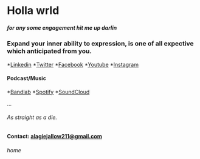 # **Holla wrld**

##### for any some engagement hit me up darlin

### Expand your inner ability to expression, is one of all expective which anticipated from you. 

*[Linkedin](https://www.linkedin.com/in/aejalov) *[Twitter](https://www.twitter.com/aejalov) *[Facebook](https://www.facebook.com/aejalov) *[Youtube](https://www.youtube.com/@aejalov) *[Instagram](https://www.instagram.com/aejalov)


#### Podcast/Music


*[Bandlab](https://www.bandlab.com/aejalov)
*[Spotify](https://open.spotify.com/user/icujon3lwnhm995g0x0hrt7ea?si=U_NAdJhjTYyY1ubiG2V0wQ)
*[SoundCloud](https://on.soundcloud.com/wuChZ)

...






###### As straight as a die.


#### Contact: alagiejallow211@gmail.com
###### home